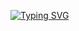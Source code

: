 [![Typing SVG](https://readme-typing-svg.demolab.com?font=Luckiest+Guy&size=70&pause=1000&color=F7D600&center=true&vCenter=true&width=700&height=100&lines=NKyeong's+GitHub)](https://git.io/typing-svg)
